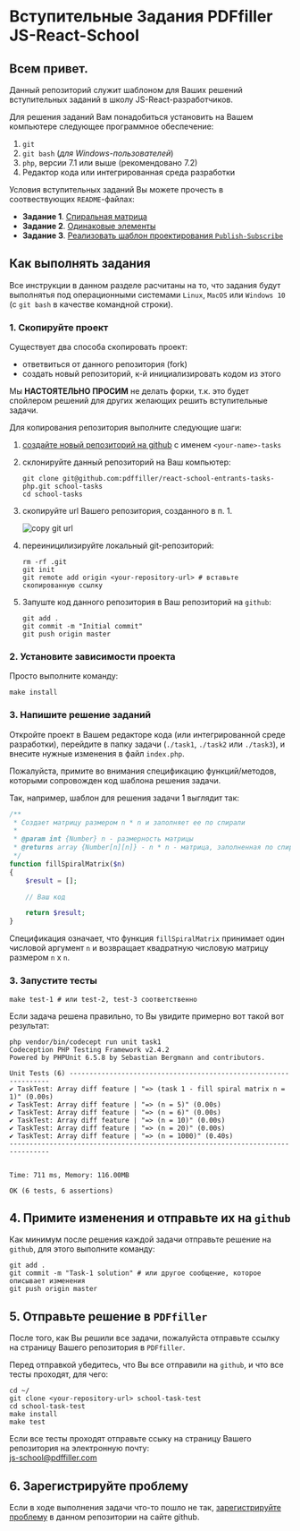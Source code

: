 # Вступительные Задания PDFfiller JS-React-School

## Всем привет. 

Данный репозиторий служит шаблоном для Ваших решений вступительных заданий
в школу JS-React-разработчиков.

Для решения заданий Вам понадобиться установить на Вашем компьютере следующее программное обеспечение:
   1. `git`
   1. `git bash` (*для Windows-пользователей*)
   1. `php`, версии 7.1 или выше (рекомендовано 7.2)
   1. Редактор кода или интегрированная среда разработки


Условия вступительных заданий Вы можете прочесть в соотвествующих `README`-файлах:
 - **Задание 1**. [Спиральная матрица](https://github.com/pdffiller/react-school-entrants-tasks-php/blob/master/task-1/README.md)
 - **Задание 2**. [Одинаковые элементы](https://github.com/pdffiller/react-school-entrants-tasks-php/blob/master/task-2/README.md)
 - **Задание 3**. [Реализовать шаблон проектирования `Publish-Subscribe`](https://github.com/pdffiller/react-school-entrants-tasks-php/blob/master/task-3/README.md)


## Как выполнять задания

Все инструкции в данном разделе расчитаны на то, что задания будут выполнятья под операционными системами `Linux`, `MacOS` или `Windows 10` (с `git bash` в качестве командной строки).

### 1. Скопируйте проект

Существует два способа скопировать проект:
 - ответвиться от данного репозитория (fork)
 - создать новый репозиторий, к-й инициализировать кодом из этого

Мы **НАСТОЯТЕЛЬНО ПРОСИМ** не делать форки, т.к. это будет спойлером решений для других желающих решить вступительные задачи.

Для копирования репозитория выполните следующие шаги:

  1. [создайте новый репозиторий на github](https://github.com/new) с именем `<your-name>-tasks`
  1. склонируйте данный репозиторий на Ваш компьютер:
      ```shell
      git clone git@github.com:pdffiller/react-school-entrants-tasks-php.git school-tasks
      cd school-tasks
      ```
  1. скопируйте url Вашего репозитория, созданного в п. 1.

      ![copy git url](https://help.github.com/assets/images/help/repository/remotes-url.png)
  
  1. переиницилизируйте локальный git-репозиторий:
      ```shell
      rm -rf .git
      git init
      git remote add origin <your-repository-url> # вставьте скопированную ссылку
      ```
  
  1. Запуште код данного репозитория в Ваш репозиторий на `github`:
      ```shell
      git add .
      git commit -m "Initial commit"
      git push origin master
      ```

### 2. Установите зависимости проекта

Просто выполните команду:

```shell
make install
```

### 3. Напишите решение заданий

Откройте проект в Вашем редакторе кода (или интегрированной среде разработки), перейдите в папку задачи (`./task1`, `./task2` или `./task3`), и внесите нужные изменения в файл `index.php`.

Пожалуйста, примите во внимания спецификацию функций/методов, которыми сопровожден код шаблона решения задачи.

Так, например, шаблон для решения задачи 1 выглядит так:
```php
/**
 * Создает матрицу размером n * n и заполняет ее по спирали
 *
 * @param int {Number} n - размерность матрицы
 * @returns array {Number[n][n]} - n * n - матрица, заполненная по спирали
 */
function fillSpiralMatrix($n)
{
    $result = [];

    // Ваш код

    return $result;
}

```

Спецификация означает, что функция `fillSpiralMatrix` принимает один числовой аргумент `n` и возвращает квадратную числовую матрицу размером `n` x `n`.


### 3. Запустите тесты

```shell
make test-1 # или test-2, test-3 соответственно
```

Если задача решена правильно, то Вы увидите примерно вот такой вот результат:

```
php vendor/bin/codecept run unit task1
Codeception PHP Testing Framework v2.4.2
Powered by PHPUnit 6.5.8 by Sebastian Bergmann and contributors.

Unit Tests (6) -----------------------------------------------------------------
✔ TaskTest: Array diff feature | "=> (task 1 - fill spiral matrix n = 1)" (0.00s)
✔ TaskTest: Array diff feature | "=> (n = 5)" (0.00s)
✔ TaskTest: Array diff feature | "=> (n = 6)" (0.00s)
✔ TaskTest: Array diff feature | "=> (n = 10)" (0.00s)
✔ TaskTest: Array diff feature | "=> (n = 20)" (0.00s)
✔ TaskTest: Array diff feature | "=> (n = 1000)" (0.40s)
--------------------------------------------------------------------------------


Time: 711 ms, Memory: 116.00MB

OK (6 tests, 6 assertions)
```

## 4. Примите изменения и отправьте их на `github`

Как минимум после решения каждой задачи отправьте решение на `github`, для этого выполните команду:

```shell
git add .
git commit -m "Task-1 solution" # или другое сообщение, которое описывает изменения
git push origin master
```

## 5. Отправьте решение в `PDFfiller`

После того, как Вы решили все задачи, пожалуйста отправьте ссылку на страницу Вашего репозитория в `PDFfiller`.

Перед отправкой убедитесь, что Вы все отправили на `github`, и что все тесты проходят, для чего:

```shell
cd ~/
git clone <your-repository-url> school-task-test
cd school-task-test
make install
make test
```

Если все тесты проходят отправьте ссыку на страницу Вашего репозитория на электронную почту:<br/>
[js-school@pdffiller.com](mailto:js-school@pdffiller.com?subject=JS%20School%20Entrants%20Tasks)

## 6. Зарегистрируйте проблему

Если в ходе выполнения задачи что-то пошло не так, [зарегистрируйте проблему](https://github.com/pdffiller/react-school-entrants-tasks-php/issues/new) в данном репозитории на сайте github.